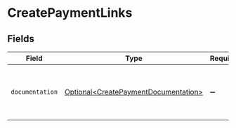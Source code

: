 # CreatePaymentLinks


## Fields

| Field                                                                                      | Type                                                                                       | Required                                                                                   | Description                                                                                |
| ------------------------------------------------------------------------------------------ | ------------------------------------------------------------------------------------------ | ------------------------------------------------------------------------------------------ | ------------------------------------------------------------------------------------------ |
| `documentation`                                                                            | [Optional\<CreatePaymentDocumentation>](../../models/errors/CreatePaymentDocumentation.md) | :heavy_minus_sign:                                                                         | The URL to the generic Mollie API error handling guide.                                    |